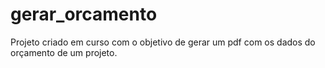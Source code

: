 # gerar_orcamento

Projeto criado em curso com o objetivo de gerar um pdf com os dados do orçamento de um projeto.
